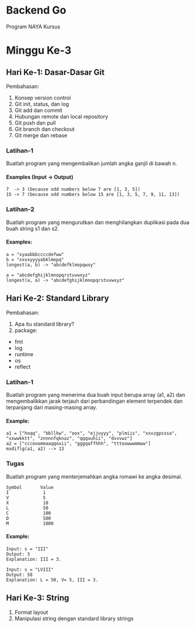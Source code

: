 # Backend Go
Program NAYA Kursus

# Minggu Ke-3
## Hari Ke-1: Dasar-Dasar Git
Pembahasan:
1. Konsep version control
2. Git init, status, dan log
3. Git add dan commit
4. Hubungan remote dan local repository
5. Git push dan pull
6. Git branch dan checkout
7. Git merge dan rebase

### Latihan-1
Buatlah program yang mengembalikan jumlah angka ganjil di bawah n.

#### Examples (Input -> Output)
```
7  -> 3 (because odd numbers below 7 are [1, 3, 5])
15 -> 7 (because odd numbers below 15 are [1, 3, 5, 7, 9, 11, 13])
```

### Latihan-2
Buatlah program yang mengurutkan dan menghilangkan duplikasi pada dua buah string s1 dan s2.

#### Examples:
```
a = "xyaabbbccccdefww"
b = "xxxxyyyyabklmopq"
longest(a, b) -> "abcdefklmopqwxy"

a = "abcdefghijklmnopqrstuvwxyz"
longest(a, a) -> "abcdefghijklmnopqrstuvwxyz"
```

## Hari Ke-2: Standard Library
Pembahasan:
1. Apa itu standard library?
2. package:
  * fmt
  * log
  * runtime
  * os
  * reflect

### Latihan-1
Buatlah program yang menerima dua buah input berupa array (a1, a2) dan mengembalikkan jarak terjauh dari perbandingan element terpendek dan terpanjang dari masing-masing array.

#### Example:
```
a1 = ["hoqq", "bbllkw", "oox", "ejjuyyy", "plmiis", "xxxzgpsssa", "xxwwkktt", "znnnnfqknaz", "qqquuhii", "dvvvwz"]
a2 = ["cccooommaaqqoxii", "gggqaffhhh", "tttoowwwmmww"]
mxdiflg(a1, a2) --> 13
```

### Tugas
Buatlah program yang menterjemahkan angka romawi ke angka desimal.
```
Symbol       Value
I             1
V             5
X             10
L             50
C             100
D             500
M             1000
```

#### Example:
```
Input: s = "III"
Output: 3
Explanation: III = 3.

Input: s = "LVIII"
Output: 58
Explanation: L = 50, V= 5, III = 3.
```


## Hari Ke-3: String
1. Format layout
2. Manipulasi string dengan standard library strings

